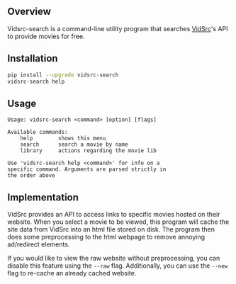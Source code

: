## Overview

Vidsrc-search is a command-line utility program that searches [VidSrc](https://vidsrc.to)'s API to provide movies for free.

## Installation

```bash
pip install --upgrade vidsrc-search
vidsrc-search help
```

## Usage

```
Usage: vidsrc-search <command> [option] [flags]

Available commands:
    help        shows this menu
    search      search a movie by name
    library     actions regarding the movie lib

Use 'vidsrc-search help <command>' for info on a
specific command. Arguments are parsed strictly in
the order above
```

## Implementation

VidSrc provides an API to access links to specific movies hosted on their website. When you select a movie to be viewed, this program will cache the site data from VidSrc into an html file stored on disk. The program then does some preprocessing to the html webpage to remove annoying ad/redirect elements.

If you would like to view the raw website without preprocessing, you can disable this feature using the `--raw` flag. Additionally, you can use the `--new` flag to re-cache an already cached website.

